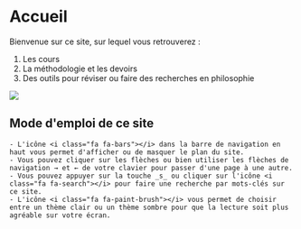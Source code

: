 # Accueil

Bienvenue sur ce site, sur lequel vous retrouverez :

1. Les cours
2. La méthodologie et les devoirs
3. Des outils pour réviser ou faire des recherches en philosophie

![](https://eyssette.github.io/marp-slides/slides/images/being_a_philosopher_tee_shirt.png)

## Mode d'emploi de ce site

```admonish info
- L'icône <i class="fa fa-bars"></i> dans la barre de navigation en haut vous permet d'afficher ou de masquer le plan du site.
- Vous pouvez cliquer sur les flèches ou bien utiliser les flèches de navigation → et ← de votre clavier pour passer d'une page à une autre.
- Vous pouvez appuyer sur la touche _s_ ou cliquer sur l'icône <i class="fa fa-search"></i> pour faire une recherche par mots-clés sur ce site.
- L'icône <i class="fa fa-paint-brush"></i> vous permet de choisir entre un thème clair ou un thème sombre pour que la lecture soit plus agréable sur votre écran.
```